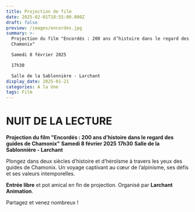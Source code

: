 ```yaml
---
title: Projection de film
date: 2025-02-01T18:55:00.000Z
draft: false
preview: /images/encordes.jpg
summary: >-
  Projection du film "Encordés : 200 ans d’histoire dans le regard des guides de
  Chamonix"

  Samedi 8 février 2025

  17h30

  Salle de la Sablonnière - Larchant
display_date: 2025-01-21
categories: A la Une
tags: Film
---
```

# NUIT DE LA LECTURE




**Projection du film "Encordés : 200 ans d’histoire dans le regard des guides de Chamonix"**
**Samedi 8 février 2025**
**17h30**
**Salle de la Sablonnière - Larchant**

Plongez dans deux siècles d’histoire et d’héroïsme à travers les yeux des guides de Chamonix. Un voyage captivant au cœur de l’alpinisme, ses défis et ses valeurs intemporelles.

**Entrée libre** et pot amical en fin de projection.
Organisé par **Larchant Animation**.

Partagez et venez nombreux !



[](/ateliers/memoire)
